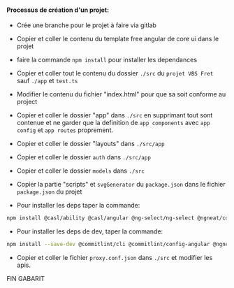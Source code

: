 #### Processus de création d'un projet:


- Crée une branche pour le projet à faire via gitlab
- Copier et coller le contenu du template free angular de core ui dans le projet
- faire la commande `npm install` pour installer les dependances
- Copier et coller tout le contenu du dossier `./src` du `projet VBS Fret` sauf `./app` et `test.ts`
- Modifier le contenu du fichier "index.html" pour que sa soit conforme au project 
- Copier et coller le dossier "app" dans `./src` en supprimant tout sont contenue et ne garder que la definition de `app components` avec `app config` et `app routes` proprement.
- Copier et coller le dossier "layouts" dans `./src/app`
- Copier et coller le dossier `auth` dans `./src/app`
- Copier et coller le dossier `models` dans `./src`


- Copier la partie "scripts" et `svgGenerator` du `package.json` dans le fichier `package.json` du projet


- Pour installer les deps taper la commande:<br>
```bash
npm install @casl/ability @casl/angular @ng-select/ng-select @ngneat/content-loader @ngneat/svg-icon @ngneat/until-destroy @tanstack/angular-query-experimental @tanstack/angular-table class-variance-authority clsx d3 dayjs filesize framer-motion keycloak-angular keycloak-js@25.0.6 lodash lucide-angular moment motion ng2-pdf-viewer ngx-daterangepicker-bootstrap ngx-indexed-db ngx-sonner react smooth-scroll svgson tailwind-merge tailwindcss-animate tailwindcss-animated tippy.js
```

- Pour installer les deps de dev, taper la commande:
```bash
npm install --save-dev @commitlint/cli @commitlint/config-angular @ngneat/svg-generator @types/d3 @types/react @types/smooth-scroll autoprefixer husky miragejs postcss tailwindcss@^3.4.14
```

- Copier et coller le fichier `proxy.conf.json` dans `./src` et modifier les apis.

FIN GABARIT



